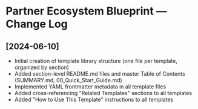 # Partner Ecosystem Blueprint — Change Log

## [2024-06-10]
- Initial creation of template library structure (one file per template, organized by section)
- Added section-level README.md files and master Table of Contents (SUMMARY.md, 00_Quick_Start_Guide.md)
- Implemented YAML frontmatter metadata in all template files
- Added cross-referencing "Related Templates" sections to all templates
- Added "How to Use This Template" instructions to all templates 